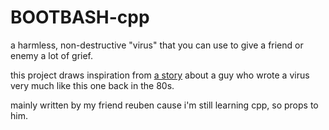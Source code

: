 # BOOTBASH-cpp
a harmless, non-destructive "virus" that you can use to give a friend or enemy a lot of grief.

this project draws inspiration from [a story](https://qr.ae/pGB1FH) about a guy who wrote a virus very much like this one back in the 80s.

mainly written by my friend reuben cause i'm still learning cpp, so props to him.
